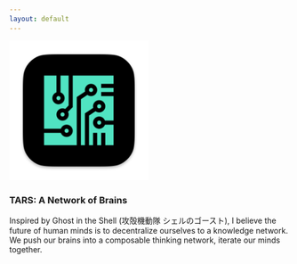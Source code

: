 ```yaml
---
layout: default
---
```


<img src="images/tars-50E3C2.png" alt="sample image" width="250" height="250">



### TARS: A Network of Brains

Inspired by Ghost in the Shell (攻殻機動隊 シェルのゴースト), I believe the future of human minds is to decentralize ourselves to a knowledge network. We push our brains into a composable thinking network, iterate our minds together.









